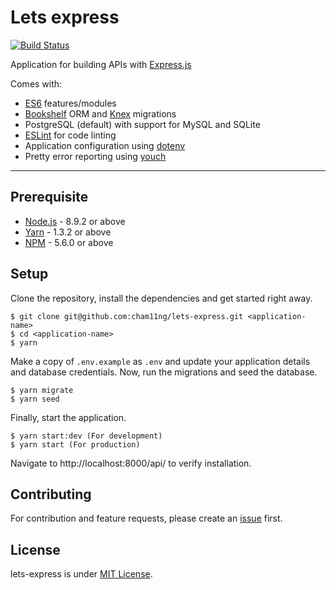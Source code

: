 # Lets express

[![Build Status](https://travis-ci.org/cham11ng/lets-express.svg?branch=master)](https://travis-ci.org/cham11ng/lets-express)

Application for building APIs with [Express.js](http://expressjs.com/)

Comes with:

* [ES6](http://babeljs.io/learn-es2015/) features/modules
* [Bookshelf](http://bookshelfjs.org/) ORM and [Knex](http://knexjs.org/) migrations
* PostgreSQL (default) with support for MySQL and SQLite
* [ESLint](http://eslint.org/) for code linting
* Application configuration using [dotenv](https://github.com/motdotla/dotenv)
* Pretty error reporting using [youch](https://github.com/poppinss/youch)

---

## Prerequisite

* [Node.js](https://yarnpkg.com/en/docs/install) - 8.9.2 or above
* [Yarn](https://yarnpkg.com/en/docs/install) - 1.3.2 or above
* [NPM](https://docs.npmjs.com/getting-started/installing-node) - 5.6.0 or above

## Setup

Clone the repository, install the dependencies and get started right away.

    $ git clone git@github.com:cham11ng/lets-express.git <application-name>
    $ cd <application-name>
    $ yarn
    
Make a copy of `.env.example` as `.env` and update your application details and database credentials. Now, run the migrations and seed the database.

    $ yarn migrate
    $ yarn seed

Finally, start the application.

    $ yarn start:dev (For development)
    $ yarn start (For production)

Navigate to http://localhost:8000/api/ to verify installation.

## Contributing

For contribution and feature requests, please create an [issue](https://github.com/cham11ng/lets-express/issues) first.

## License

lets-express is under [MIT License](LICENSE).
